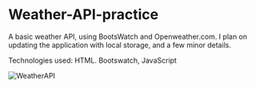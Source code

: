 # Weather-API-practice

A basic weather API, using BootsWatch and Openweather.com. I plan on updating the application with local storage, and a few minor details.

Technologies used: HTML. Bootswatch, JavaScript

![WeatherAPI](https://user-images.githubusercontent.com/103973119/180072238-f211e819-fb03-47b8-8125-243f27a0162e.png)

